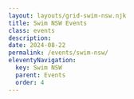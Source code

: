 ```yaml
---
layout: layouts/grid-swim-nsw.njk
title: Swim NSW Events
class: events
description: 
date: 2024-08-22
permalink: /events/swim-nsw/
eleventyNavigation:
  key: Swim NSW 
  parent: Events
  order: 4
---
```




